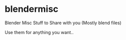 # blendermisc
Blender Misc Stuff to Share with you
(Mostly blend files)

Use them for anything you want..
